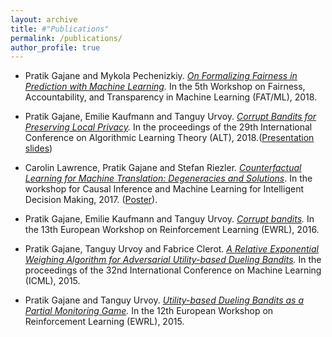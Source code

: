```yaml
---
layout: archive
title: #"Publications"
permalink: /publications/
author_profile: true
---
```

* Pratik Gajane and Mykola Pechenizkiy. <i>[On Formalizing Fairness in Prediction with Machine Learning](https://www.fatml.org/media/documents/formalizing_fairness_in_prediction_with_ml.pdf).</i> In the 5th Workshop on Fairness, Accountability, and Transparency in Machine Learning (FAT/ML), 2018.

* Pratik Gajane, Emilie Kaufmann and Tanguy Urvoy. <i>[Corrupt Bandits for Preserving Local Privacy](https://proceedings.mlr.press/v83/gajane18a.html).</i> In the proceedings of the 29th International Conference on Algorithmic Learning Theory (ALT), 2018.([Presentation slides](files/alt-2018-talk.pdf))

* Carolin Lawrence, Pratik Gajane and Stefan Riezler. <i>[Counterfactual Learning for Machine Translation: Degeneracies and Solutions](https://www.cl.uni-heidelberg.de/~riezler/publications/papers/NIPS2017.pdf)</i>. In the workshop for Causal Inference and Machine Learning for Intelligent Decision Making, 2017. ([Poster](https://carolinlawrence.github.io/posters/17NIPS_WITWN.pdf)).

* Pratik Gajane, Emilie Kaufmann and Tanguy Urvoy. <i>[Corrupt bandits](https://ewrl.files.wordpress.com/2016/11/ewrl13-2016-submission_04.pdf).</i> In the 13th European Workshop on Reinforcement Learning (EWRL), 2016.

* Pratik Gajane, Tanguy Urvoy and Fabrice Clerot. <i>[A Relative Exponential Weighing Algorithm for Adversarial Utility-based Dueling Bandits](https://proceedings.mlr.press/v37/gajane15).</i> In the proceedings of the 32nd International Conference on Machine Learning (ICML), 2015.

* Pratik Gajane and Tanguy Urvoy.  <i>[Utility-based Dueling Bandits as a Partial Monitoring Game](https://arxiv.org/abs/1507.02750).</i> In the 12th European Workshop on Reinforcement Learning (EWRL), 2015.
